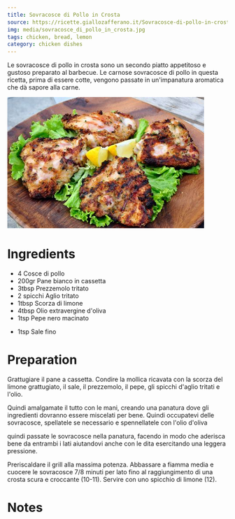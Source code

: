 ```yaml
---
title: Sovracosce di Pollo in Crosta
source: https://ricette.giallozafferano.it/Sovracosce-di-pollo-in-crosta.html
img: media/sovracosce_di_pollo_in_crosta.jpg
tags: chicken, bread, lemon
category: chicken dishes
---
```


Le sovracosce di pollo in crosta sono un secondo piatto appetitoso e gustoso preparato al barbecue. Le carnose sovracosce di pollo in questa ricetta, prima di essere cotte, vengono passate in un'impanatura aromatica che dà sapore alla carne.

![Sovracosce di Pollo in Crosta](media/sovracosce_di_pollo_in_crosta.jpg)

Ingredients
===========

* 4 Cosce di pollo
* 200gr Pane bianco in cassetta
* 3tbsp Prezzemolo tritato
* 2 spicchi Aglio tritato
* 1tbsp Scorza di limone
* 4tbsp Olio extravergine d'oliva
* 1tsp Pepe nero macinato
+ 1tsp Sale fino

Preparation
===========

Grattugiare il pane a cassetta. Condire la mollica ricavata con la scorza del limone grattugiato, il sale, il prezzemolo, il pepe, gli spicchi d'aglio tritati e l'olio.

Quindi amalgamate il tutto con le mani, creando una panatura dove gli ingredienti dovranno essere miscelati per bene. Quindi occupatevi delle sovracosce, spellatele se necessario e spennellatele con l'olio d'oliva

quindi passate le sovracosce nella panatura, facendo in modo che aderisca bene da entrambi i lati  aiutandovi anche con le dita esercitando una leggera pressione.

Preriscaldare il grill alla massima potenza. Abbassare a fiamma media e cuocere le sovracosce 7/8 minuti per lato fino al raggiungimento di una crosta scura e croccante (10-11). Servire con uno spicchio di limone (12).

Notes
=====
